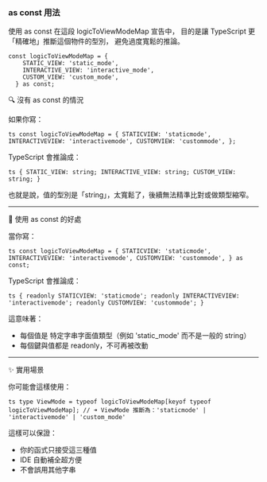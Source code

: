 
### as const 用法
使用 as const 在這段 logicToViewModeMap 宣告中，
目的是讓 TypeScript 更「精確地」推斷這個物件的型別，
避免過度寬鬆的推論。
```
const logicToViewModeMap = {
    STATIC_VIEW: 'static_mode',
    INTERACTIVE_VIEW: 'interactive_mode',
    CUSTOM_VIEW: 'custom_mode',
  } as const;
```

🔍 沒有 as const 的情況

如果你寫：

`ts
const logicToViewModeMap = {
  STATICVIEW: 'staticmode',
  INTERACTIVEVIEW: 'interactivemode',
  CUSTOMVIEW: 'custommode',
};
`

TypeScript 會推論成：

`ts
{
  STATIC_VIEW: string;
  INTERACTIVE_VIEW: string;
  CUSTOM_VIEW: string;
}
`

也就是說，值的型別是「string」，太寬鬆了，後續無法精準比對或做類型縮窄。

---

🧠 使用 as const 的好處

當你寫：

`ts
const logicToViewModeMap = {
  STATICVIEW: 'staticmode',
  INTERACTIVEVIEW: 'interactivemode',
  CUSTOMVIEW: 'custommode',
} as const;
`

TypeScript 會推論成：

`ts
{
  readonly STATICVIEW: 'staticmode';
  readonly INTERACTIVEVIEW: 'interactivemode';
  readonly CUSTOMVIEW: 'custommode';
}
`

這意味著：
- 每個值是 特定字串字面值類型（例如 'static_mode' 而不是一般的 string）
- 每個鍵與值都是 readonly，不可再被改動

---

✨ 實用場景

你可能會這樣使用：

`ts
type ViewMode = typeof logicToViewModeMap[keyof typeof logicToViewModeMap];
// ➜ ViewMode 推斷為：'staticmode' | 'interactivemode' | 'custom_mode'
`

這樣可以保證：
- 你的函式只接受這三種值
- IDE 自動補全超方便
- 不會誤用其他字串
